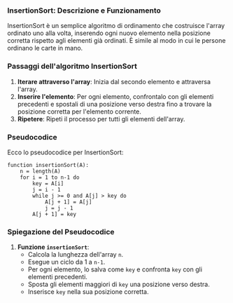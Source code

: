 ### InsertionSort: Descrizione e Funzionamento

InsertionSort è un semplice algoritmo di ordinamento che costruisce l'array ordinato uno alla volta, inserendo ogni nuovo elemento nella posizione corretta rispetto agli elementi già ordinati. È simile al modo in cui le persone ordinano le carte in mano.

### Passaggi dell'algoritmo InsertionSort

1. **Iterare attraverso l'array**: Inizia dal secondo elemento e attraversa l'array.
2. **Inserire l'elemento**: Per ogni elemento, confrontalo con gli elementi precedenti e spostali di una posizione verso destra fino a trovare la posizione corretta per l'elemento corrente.
3. **Ripetere**: Ripeti il processo per tutti gli elementi dell'array.

### Pseudocodice

Ecco lo pseudocodice per InsertionSort:

```plaintext
function insertionSort(A):
    n = length(A)
    for i = 1 to n-1 do
        key = A[i]
        j = i - 1
        while j >= 0 and A[j] > key do
            A[j + 1] = A[j]
            j = j - 1
        A[j + 1] = key
```

### Spiegazione del Pseudocodice

1. **Funzione `insertionSort`**:
   - Calcola la lunghezza dell'array `n`.
   - Esegue un ciclo da 1 a `n-1`.
   - Per ogni elemento, lo salva come `key` e confronta `key` con gli elementi precedenti.
   - Sposta gli elementi maggiori di `key` una posizione verso destra.
   - Inserisce `key` nella sua posizione corretta.
